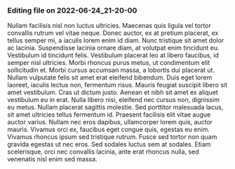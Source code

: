 

### Editing file on 2022-06-24_21-20-00

Nullam facilisis nisl non luctus ultricies. Maecenas quis ligula vel tortor convallis rutrum vel vitae neque. Donec auctor, ex at pretium placerat, ex tellus semper mi, a iaculis lorem enim id diam. Nunc tristique sit amet dolor ac lacinia. Suspendisse lacinia ornare diam, at volutpat enim tincidunt eu. Vestibulum id tincidunt felis. Vestibulum placerat leo at libero faucibus, id semper nisl ultricies. Morbi rhoncus purus metus, ut condimentum elit sollicitudin et. Morbi cursus accumsan massa, a lobortis dui placerat ut. Nullam vulputate felis sit amet erat eleifend bibendum.
Duis eget lorem laoreet, iaculis lectus non, fermentum risus. Mauris feugiat suscipit libero sit amet vestibulum. Cras ut dictum justo. Aenean et nibh sit amet ex aliquet vestibulum eu in erat. Nulla libero nisi, eleifend nec cursus non, dignissim eu metus. Nullam placerat sagittis molestie. Sed porttitor malesuada lacus, sit amet ultricies tellus fermentum id.
Praesent facilisis elit vitae augue auctor varius. Nullam nec eros dapibus, ullamcorper lorem quis, auctor mauris. Vivamus orci ex, faucibus eget congue quis, egestas eu enim. Vivamus rhoncus ipsum sed tristique rutrum. Fusce sed tortor non quam gravida egestas ut nec eros. Sed sodales luctus sem at sodales. Etiam scelerisque, orci nec convallis lacinia, ante erat rhoncus nulla, sed venenatis nisl enim sed massa.


